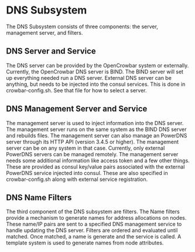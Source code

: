 # DNS Subsystem

The DNS Subsystem consists of three components: the server, management server, and filters.

## DNS Server and Service

The DNS server can be provided by the OpenCrowbar system or externally.  Currently, the OpenCrowbar DNS server
is BIND.  The BIND server will set up everything needed run a DNS server.  External DNS server can be anything, but
needs to be injected into the consul services.  This is done in crowbar-config.sh.  See that file for how to select
a server.

## DNS Management Server and Service

The management server is used to inject information into the DNS server.  The management server runs on the same system as the
BIND DNS server and rebuilds files.  The management server can also manage an PowerDNS server through its HTTP API (version 3.4.5
or higher).  The management server can be on any system in that case.  Currently, only external PowerDNS servers can be
managed remotely.  The management server needs some additional information like access token and a few other things.  These are
provided as consul key/value pairs associated with the external PowerDNS service injected into consul. These are also 
specified in crowbar-config.sh along with external service registration.

## DNS Name Filters

The third component of the DNS subsystem are filters.  The Name filters provide a mechanism to generate names for address 
allocations on nodes.  These name/IP pairs are sent to a specified DNS management service to handle updating the DNS server.
Filters are ordered and evaluated until matched.  Once matched, a name is generate and the service is called.  A template
system is used to generate names from node attributes.
